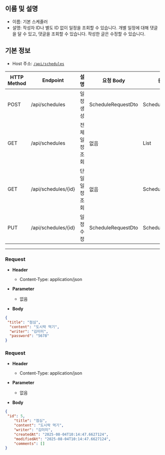 ## 이름 및 설명
- 이름: 기본 스케줄러  
- 설명: 작성자 ID나 별도 ID 없이 일정을 조회할 수 있습니다. 개별 일정에 대해 댓글을 달 수 있고, 댓글을 조회할 수 있습니다. 작성한 글은 수정할 수 있습니다.

## 기본 정보
- Host 주소: [`/api/schedules`](http://localhost:8080/api/schedules/1)

| HTTP Method | Endpoint                | 설명          | 요청 Body             | 응답 Body             |
|-------------|-------------------------|---------------|------------------------|------------------------|
| POST        | /api/schedules          | 일정 생성     | ScheduleRequestDto     | ScheduleResponseDto    |
| GET         | /api/schedules          | 전체 일정 조회 | 없음                  | List<ScheduleResponseDto> |
| GET         | /api/schedules/{id}     | 단일 일정 조회 | 없음                  | ScheduleResponseDto    |
| PUT         | /api/schedules/{id}     | 일정 수정     | ScheduleRequestDto     | ScheduleResponseDto    |

---

### Request

- **Header**
  - Content-Type: application/json

- **Parameter**
  - 없음

- **Body**
```json
{
 "title": "점심",
  "content": "도시락 먹기",
  "writer": "김미미",
  "password": "5678"
}

```

### Request

- **Header**
  - Content-Type: application/json

- **Parameter**
  - 없음

- **Body**
```json
{
 "id": 5,
    "title": "점심",
    "content": "도시락 먹기",
    "writer": "김미미",
    "createdAt": "2025-08-04T10:14:47.6627124",
    "modifiedAt": "2025-08-04T10:14:47.6627124",
    "comments": []
}
```
